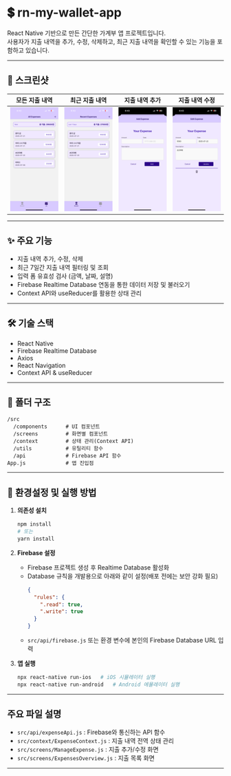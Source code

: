 # 💲 rn-my-wallet-app

React Native 기반으로 만든 간단한 가계부 앱 프로젝트입니다.  
사용자가 지출 내역을 추가, 수정, 삭제하고, 최근 지출 내역을 확인할 수 있는 기능을 포함하고 있습니다.

---

## 📱 스크린샷

| 모든 지출 내역                                        | 최근 지출 내역                                          | 지출 내역 추가                                       | 지출 내역 수정                                        |
| ----------------------------------------------------- | ------------------------------------------------------- | ---------------------------------------------------- | ----------------------------------------------------- |
| ![Start](./assets/images/screenshot_expense_list.png) | ![Start](./assets/images/screenshot_recent_expense.png) | ![Start](./assets/images/screenshot_add_expense.png) | ![Start](./assets/images/screenshot_edit_expense.png) |

---

## ✨ 주요 기능

- 지출 내역 추가, 수정, 삭제
- 최근 7일간 지출 내역 필터링 및 조회
- 입력 폼 유효성 검사 (금액, 날짜, 설명)
- Firebase Realtime Database 연동을 통한 데이터 저장 및 불러오기
- Context API와 useReducer를 활용한 상태 관리

---

## 🛠️ 기술 스택

- React Native
- Firebase Realtime Database
- Axios
- React Navigation
- Context API & useReducer

---

## 📂 폴더 구조

```
/src
  /components      # UI 컴포넌트
  /screens         # 화면별 컴포넌트
  /context         # 상태 관리(Context API)
  /utils           # 유틸리티 함수
  /api             # Firebase API 함수
App.js             # 앱 진입점
```

---

## 🚀 환경설정 및 실행 방법

1. **의존성 설치**

   ```bash
   npm install
   # 또는
   yarn install
   ```

2. **Firebase 설정**

   - Firebase 프로젝트 생성 후 Realtime Database 활성화
   - Database 규칙을 개발용으로 아래와 같이 설정(배포 전에는 보안 강화 필요)
     ```json
     {
       "rules": {
         ".read": true,
         ".write": true
       }
     }
     ```
   - `src/api/firebase.js` 또는 환경 변수에 본인의 Firebase Database URL 입력

3. **앱 실행**
   ```bash
   npx react-native run-ios   # iOS 시뮬레이터 실행
   npx react-native run-android   # Android 에뮬레이터 실행
   ```

---

## 주요 파일 설명

- `src/api/expenseApi.js` : Firebase와 통신하는 API 함수
- `src/context/ExpenseContext.js` : 지출 내역 전역 상태 관리
- `src/screens/ManageExpense.js` : 지출 추가/수정 화면
- `src/screens/ExpensesOverview.js` : 지출 목록 화면

---
